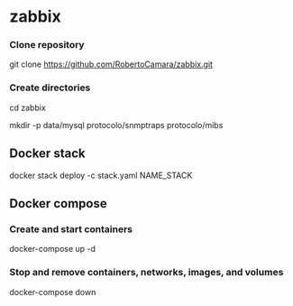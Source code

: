 # zabbix

### Clone repository
git clone https://github.com/RobertoCamara/zabbix.git

### Create directories
cd zabbix

mkdir -p data/mysql protocolo/snmptraps protocolo/mibs

## Docker stack
docker stack deploy -c stack.yaml NAME_STACK

## Docker compose

### Create and start containers
docker-compose up -d

### Stop and remove containers, networks, images, and volumes
docker-compose down

